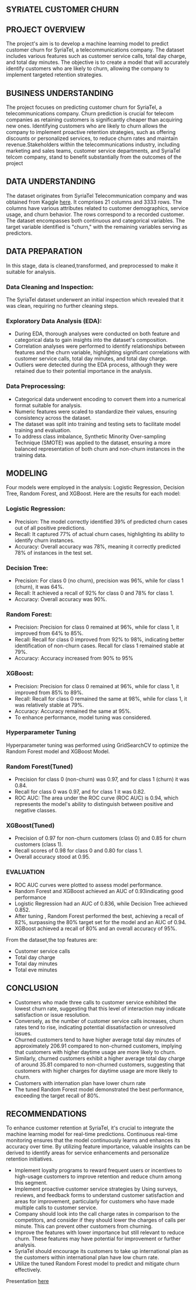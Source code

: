## SYRIATEL CUSTOMER CHURN


## PROJECT OVERVIEW

The project's aim is to develop a machine learning model to predict customer churn for SyriaTel, a telecommunications company. The dataset includes various features such as customer service calls, total day charge, and total day minutes. The objective is to create a model that will accurately identify customers who are likely to churn, allowing the company to implement targeted retention strategies.

## BUSINESS UNDERSTANDING
The project focuses on predicting customer churn for SyriaTel, a telecommunications company. Churn prediction is crucial for telecom companies as retaining customers is significantly cheaper than acquiring new ones. Identifying customers who are likely to churn allows the company to implement proactive retention strategies, such as offering discounts or personalized services, to reduce churn rates and maintain revenue.Stakeholders within the telecommunications industry, including marketing and sales teams, customer service departments, and SyriaTel telcom company, stand to benefit substantially from the outcomes of the project

## DATA UNDERSTANDING
The dataset originates from SyriaTel Telecommunication company and was obtained from Kaggle [here](https://www.kaggle.com/datasets/becksddf/churn-in-telecoms-dataset). It comprises 21 columns and 3333 rows. The columns have various attributes related to customer demographics, service usage, and churn behavior. The rows correspond to a recorded customer. The dataset encompasses both continuous and categorical variables. The target variable identified is "churn," with the remaining variables serving as predictors.

## DATA PREPARATION
In this stage, data is cleaned,transformed, and preprocessed to make it suitable for analysis. 

### Data Cleaning and Inspection:

The SyriaTel dataset underwent an initial inspection which revealed that it was clean, requiring no further cleaning steps.

### Exploratory Data Analysis (EDA):

- During EDA, thorough analyses were conducted on both feature and categorical data to gain insights into the dataset's composition.
- Correlation analyses were performed to identify relationships between features and the churn variable, highlighting significant correlations with customer service calls, total day minutes, and total day charge.
- Outliers were detected during the EDA process, although they were retained due to their potential importance in the analysis.

### Data Preprocessing:

- Categorical data underwent encoding to convert them into a numerical format suitable for analysis.
- Numeric features were scaled to standardize their values, ensuring consistency across the dataset.
- The dataset was split into training and testing sets to facilitate model training and evaluation.
- To address class imbalance, Synthetic Minority Over-sampling Technique (SMOTE) was applied to the dataset, ensuring a more balanced representation of both churn and non-churn instances in the training data.

## MODELING
Four models were employed in the analysis: Logistic Regression, Decision Tree, Random Forest, and XGBoost. Here are the results for each model:

### Logistic Regression:

- Precision: The model correctly identified 39% of predicted churn cases out of all positive predictions.
- Recall: It captured 77% of actual churn cases, highlighting its ability to identify churn instances.
- Accuracy: Overall accuracy was 78%, meaning it correctly predicted 78% of instances in the test set.

### Decision Tree:

- Precision: For class 0 (no churn), precision was 96%, while for class 1 (churn), it was 64%.
- Recall: It achieved a recall of 92% for class 0 and 78% for class 1.
- Accuracy: Overall accuracy was 90%.

### Random Forest:

- Precision: Precision for class 0 remained at 96%, while for class 1, it improved from 64% to 85%.
- Recall: Recall for class 0 improved from 92% to 98%, indicating better identification of non-churn cases. Recall for class 1 remained stable at 79%.
- Accuracy: Accuracy increased from 90% to 95%

### XGBoost:

- Precision: Precision for class 0 remained at 96%, while for class 1, it improved from 85% to 89%.
- Recall: Recall for class 0 remained the same at 98%, while for class 1, it was relatively stable at 79%.
- Accuracy: Accuracy remained the same at 95%.
- To enhance performance, model tuning was considered.

### Hyperparameter Tuning
Hyperparameter tuning was performed using GridSearchCV to optimize the Random Forest model and XGBoost Model.

### Random Forest(Tuned)
- Precision for class 0 (non-churn) was 0.97, and for class 1 (churn) it was 0.84.
- Recall for class 0 was 0.97, and for class 1 it was 0.82.
- ROC AUC: The area under the ROC curve (ROC AUC) is 0.94, which represents the model's ability to distinguish between positive and negative classes.

### XGBoost(Tuned)
- Precision of 0.97 for non-churn customers (class 0) and 0.85 for churn customers (class 1).
- Recall scores of 0.98 for class 0 and 0.80 for class 1.
- Overall accuracy stood at 0.95.

### EVALUATION
- ROC AUC curves were plotted to assess model performance.
- Random Forest and XGBoost achieved an AUC of 0.93indicating good performance
- Logistic Regression had an AUC of 0.836, while Decision Tree achieved 0.852.
- After tuning , Random Forest performed the best, achieving a recall of 82%, surpassing the 80% target set for the model and an AUC of 0.94.
- XGBoost achieved a recall of 80% and an overall accuracy of 95%.

From the dataset,the top  features are:
- Customer service calls
- Total day charge
- Total day minutes
- Total eve minutes

## CONCLUSION
- Customers who made three calls to customer service exhibited the lowest churn rate, suggesting that this level of interaction may indicate satisfaction or issue resolution.
- Conversely, as the number of customer service calls increases, churn rates tend to rise, indicating potential dissatisfaction or unresolved issues.
- Churned customers tend to have higher average total day minutes of approximately 206.91 compared to non-churned customers, implying that customers with higher daytime usage are more likely to churn.
- Similarly, churned customers exhibit a higher average total day charge of around 35.81 compared to non-churned customers, suggesting that customers with higher charges for daytime usage are more likely to churn.
- Customers with internation plan have lower churn rate
- The tuned Random Forest model demonstrated the best performance, exceeding the target recall of 80%.

## RECOMMENDATIONS
To enhance customer retention at SyriaTel, it's crucial to integrate the machine learning model for real-time predictions. Continuous real-time monitoring ensures that the model continuously learns and enhances its accuracy over time. By utilizing feature importance, valuable insights can be derived to identify areas for service enhancements and personalize retention initiatives.

- Implement loyalty programs to reward frequent users or incentives to high-usage customers to improve retention and reduce churn among this segment.
- Implement proactive customer service strategies by Using surveys, reviews, and feedback forms to understand customer satisfaction and areas for improvement, particularly for customers who have made multiple calls to customer service.
- Company should look into the call charge rates in comparison to the competitors, and consider if they should lower the charges of calls per minute. This can prevent other customers from churning.
- Improve the features with lower importance but still relevant to reduce churn. These features may have potential for improvement or further analysis.
- SyriaTel should encourage its customers to take up international plan as the customers within international plan have low churn rate.
- Utilize the tuned Random Forest model to predict and mitigate churn effectively.

Presentation [here](https://www.canva.com/design/DAF_C3TFztM/sevppcC-kfTJqYDCIWPwKQ/edit?utm_content=DAF_C3TFztM&utm_campaign=designshare&utm_medium=link2&utm_source=sharebutton)





























